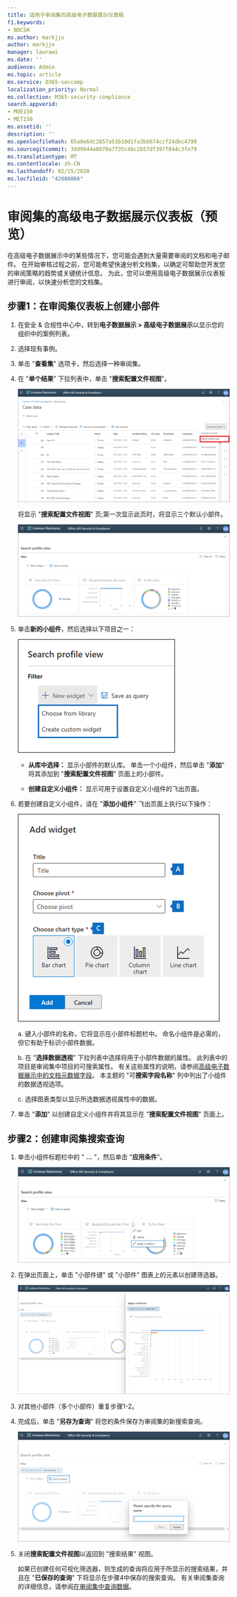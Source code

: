 ```yaml
---
title: 适用于审阅集的高级电子数据展示仪表板
f1.keywords:
- NOCSH
ms.author: markjjo
author: markjjo
manager: laurawi
ms.date: ''
audience: Admin
ms.topic: article
ms.service: O365-seccomp
localization_priority: Normal
ms.collection: M365-security-compliance
search.appverid:
- MOE150
- MET150
ms.assetid: ''
description: ''
ms.openlocfilehash: 65a0e6dc2857a51b10d1fa3b6674ccf24dbc4799
ms.sourcegitcommit: 3dd9944a6070a7f35c4bc2b57df397f844c3fe79
ms.translationtype: MT
ms.contentlocale: zh-CN
ms.lasthandoff: 02/15/2020
ms.locfileid: "42080066"
---
```

# <a name="advanced-ediscovery-dashboard-for-review-sets-preview"></a>审阅集的高级电子数据展示仪表板（预览）

在高级电子数据展示中的某些情况下，您可能会遇到大量需要审阅的文档和电子邮件。 在开始审核过程之前，您可能希望快速分析文档集，以确定可帮助您开发您的审阅策略的趋势或关键统计信息。 为此，您可以使用高级电子数据展示仪表板进行审阅，以快速分析您的文档集。

## <a name="step-1-create-a-widget-on-the-review-set-dashboard"></a>步骤1：在审阅集仪表板上创建小部件

1. 在安全 & 合规性中心中，转到**电子数据展示 > 高级电子数据展示**以显示您的组织中的案例列表。
  
2. 选择现有事例。
  
3. 单击 "**查看集**" 选项卡，然后选择一种审阅集。
  
4. 在 "**单个结果**" 下拉列表中，单击 "**搜索配置文件视图**"。 

   ![DashbordPivot](../media/dashboardpivot.png)

   将显示 "**搜索配置文件视图**" 页;第一次显示此页时，将显示三个默认小部件。

   ![仪表板](../media/dashboardonly.png)
  
5. 单击**新的小组件**，然后选择以下项目之一：

   !["新建小组件" 下拉列表](../media/NewWidgetDropdownBox.png)

   - **从库中选择：** 显示小部件的默认库。 单击一个小组件，然后单击 "**添加**" 将其添加到 "**搜索配置文件视图**" 页面上的小部件。
  
   - **创建自定义小组件：** 显示可用于设置自定义小组件的飞出页面。 

6. 若要创建自定义小组件，请在 "**添加小组件**" 飞出页面上执行以下操作：

   ![创建小组件](../media/addwidget.png)

    a. 键入小部件的名称，它将显示在小部件标题栏中。 命名小组件是必需的，但它有助于标识小部件数据。

    b. 在 "**选择数据透视**" 下拉列表中选择将用于小部件数据的属性。 此列表中的项目是审阅集中项目的可搜索属性。 有关这些属性的说明，请参阅[高级电子数据展示中的文档元数据字段](document-metadata-fields-in-Advanced-eDiscovery.md)。 本主题的 "可**搜索字段名称**" 列中列出了小组件的数据透视选项。

    c. 选择图表类型以显示所选数据透视属性中的数据。

  6. 单击 "**添加**" 以创建自定义小组件并将其显示在 "**搜索配置文件视图**" 页面上。

## <a name="step-2-create-a-review-set-search-query"></a>步骤2：创建审阅集搜索查询

1. 单击小组件标题栏中的 " **...** "，然后单击 "**应用条件**"。

   ![仪表板](../media/searchprofilehome.png)

2. 在弹出页面上，单击 "小部件键" 或 "小部件" 图表上的元素以创建筛选器。

   ![CreateFilter](../media/applyconditionfilter.png)

3. 对其他小部件（多个小部件）重复步骤1-2。 

4. 完成后，单击 "**另存为查询**" 将您的条件保存为审阅集的新搜索查询。

   ![查询](../media/savequery.png)

5. 关闭**搜索配置文件视图**以返回到 "搜索结果" 视图。

   如果已创建任何可视化筛选器，则生成的查询将应用于所显示的搜索结果，并且在 "**已保存的查询**" 下将显示在步骤4中保存的搜索查询。 有关审阅集查询的详细信息，请参阅[在审阅集中查询数据](review-set-search.md)。
